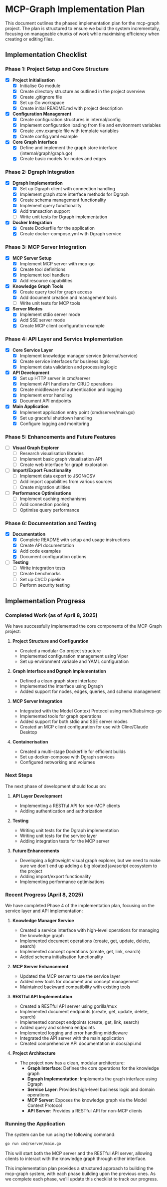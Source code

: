 # MCP-Graph Implementation Plan

This document outlines the phased implementation plan for the mcp-graph project. The plan is structured to ensure we build the system incrementally, focusing on manageable chunks of work while maximising efficiency when creating or editing files.

## Implementation Checklist

### Phase 1: Project Setup and Core Structure

- [x] **Project Initialisation**
  - [x] Initialise Go module
  - [x] Create directory structure as outlined in the project overview
  - [x] Create .gitignore file
  - [x] Set up Go workspace
  - [x] Create initial README.md with project description

- [x] **Configuration Management**
  - [x] Create configuration structures in internal/config
  - [x] Implement configuration loading from file and environment variables
  - [x] Create .env.example file with template variables
  - [x] Create config.yaml example

- [x] **Core Graph Interface**
  - [x] Define and implement the graph store interface (internal/graph/graph.go)
  - [x] Create basic models for nodes and edges

### Phase 2: Dgraph Integration

- [x] **Dgraph Implementation**
  - [x] Set up Dgraph client with connection handling
  - [x] Implement graph store interface methods for Dgraph
  - [x] Create schema management functionality
  - [x] Implement query functionality
  - [x] Add transaction support
  - [ ] Write unit tests for Dgraph implementation

- [x] **Docker Integration**
  - [x] Create Dockerfile for the application
  - [x] Create docker-compose.yml with Dgraph service

### Phase 3: MCP Server Integration

- [x] **MCP Server Setup**
  - [x] Implement MCP server with mcp-go
  - [x] Create tool definitions
  - [x] Implement tool handlers
  - [x] Add resource capabilities

- [x] **Knowledge Graph Tools**
  - [x] Create query tool for graph access
  - [x] Add document creation and management tools
  - [ ] Write unit tests for MCP tools

- [x] **Server Modes**
  - [x] Implement stdio server mode
  - [x] Add SSE server mode
  - [x] Create MCP client configuration example

### Phase 4: API Layer and Service Implementation

- [x] **Core Service Layer**
  - [x] Implement knowledge manager service (internal/service)
  - [x] Create service interfaces for business logic
  - [x] Implement data validation and processing logic

- [x] **API Development**
  - [x] Set up HTTP server in cmd/server
  - [x] Implement API handlers for CRUD operations
  - [x] Create middleware for authentication and logging
  - [x] Implement error handling
  - [x] Document API endpoints

- [x] **Main Application**
  - [x] Implement application entry point (cmd/server/main.go)
  - [x] Set up graceful shutdown handling
  - [x] Configure logging and monitoring

### Phase 5: Enhancements and Future Features

- [ ] **Visual Graph Explorer**
  - [ ] Research visualisation libraries
  - [ ] Implement basic graph visualisation API
  - [ ] Create web interface for graph exploration

- [ ] **Import/Export Functionality**
  - [ ] Implement data export to JSON/CSV
  - [ ] Add import capabilities from various sources
  - [ ] Create migration utilities

- [ ] **Performance Optimisations**
  - [ ] Implement caching mechanisms
  - [ ] Add connection pooling
  - [ ] Optimise query performance

### Phase 6: Documentation and Testing

- [x] **Documentation**
  - [x] Complete README with setup and usage instructions
  - [x] Create API documentation
  - [x] Add code examples
  - [x] Document configuration options

- [ ] **Testing**
  - [ ] Write integration tests
  - [ ] Create benchmarks
  - [ ] Set up CI/CD pipeline
  - [ ] Perform security testing

## Implementation Progress

### Completed Work (as of April 8, 2025)

We have successfully implemented the core components of the MCP-Graph project:

1. **Project Structure and Configuration**
   - Created a modular Go project structure
   - Implemented configuration management using Viper
   - Set up environment variable and YAML configuration

2. **Graph Interface and Dgraph Implementation**
   - Defined a clean graph store interface
   - Implemented the interface using Dgraph
   - Added support for nodes, edges, queries, and schema management

3. **MCP Server Integration**
   - Integrated with the Model Context Protocol using mark3labs/mcp-go
   - Implemented tools for graph operations
   - Added support for both stdio and SSE server modes
   - Created an MCP client configuration for use with Cline/Claude Desktop

4. **Containerisation**
   - Created a multi-stage Dockerfile for efficient builds
   - Set up docker-compose with Dgraph services
   - Configured networking and volumes

### Next Steps

The next phase of development should focus on:

1. **API Layer Development**
   - Implementing a RESTful API for non-MCP clients
   - Adding authentication and authorization

2. **Testing**
   - Writing unit tests for the Dgraph implementation
   - Writing unit tests for the service layer
   - Adding integration tests for the MCP server

3. **Future Enhancements**
   - Developing a lightweight visual graph explorer, but we need to make sure we don't end up adding a big bloated javascript ecosystem to the project
   - Adding import/export functionality
   - Implementing performance optimisations

### Recent Progress (April 8, 2025)

We have completed Phase 4 of the implementation plan, focusing on the service layer and API implementation:

1. **Knowledge Manager Service**
   - Created a service interface with high-level operations for managing the knowledge graph
   - Implemented document operations (create, get, update, delete, search)
   - Implemented concept operations (create, get, link, search)
   - Added schema initialisation functionality

2. **MCP Server Enhancement**
   - Updated the MCP server to use the service layer
   - Added new tools for document and concept management
   - Maintained backward compatibility with existing tools

3. **RESTful API Implementation**
   - Created a RESTful API server using gorilla/mux
   - Implemented document endpoints (create, get, update, delete, search)
   - Implemented concept endpoints (create, get, link, search)
   - Added query and schema endpoints
   - Implemented logging and error handling middleware
   - Integrated the API server with the main application
   - Created comprehensive API documentation in docs/api.md

4. **Project Architecture**
   - The project now has a clean, modular architecture:
     - **Graph Interface**: Defines the core operations for the knowledge graph
     - **Dgraph Implementation**: Implements the graph interface using Dgraph
     - **Service Layer**: Provides high-level business logic and domain operations
     - **MCP Server**: Exposes the knowledge graph via the Model Context Protocol
     - **API Server**: Provides a RESTful API for non-MCP clients

### Running the Application

The system can be run using the following command:

```bash
go run cmd/server/main.go
```

This will start both the MCP server and the RESTful API server, allowing clients to interact with the knowledge graph through either interface.

This implementation plan provides a structured approach to building the mcp-graph system, with each phase building upon the previous ones. As we complete each phase, we'll update this checklist to track our progress.
